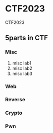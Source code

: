 # CTF2023
CTF2023
## 5parts in CTF
### Misc
  1. misc lab1
  2. misc lab2
  3. misc lab3
### Web
### Reverse
### Crypto
### Pwn
